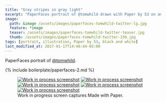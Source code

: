 ```yaml
---
title: "Gray stripes in gray light"
excerpt: "PaperFaces portrait of @tomwhild drawn with Paper by 53 on an iPad."
image: 
  path: &image /assets/images/paperfaces-tomwhild-twitter-lg.jpg 
  feature: *image
  teaser: /assets/images/paperfaces-tomwhild-twitter-teaser.jpg
  thumb: /assets/images/paperfaces-tomwhild-twitter-150.jpg
tags: [portrait, illustration, Paper by 53, black and white]
last_modified_at: 2017-01-17T14:46:44-05:00
---
```


PaperFaces portrait of [@tomwhild](http://twitter.com/tomwhild).

{% include boilerplate/paperfaces-2.md %}

<figure class="third">
	<a href="{{ site.url }}/assets/images/paperfaces-tomwhild-process-1-lg.jpg"><img src="{{ site.url }}/assets/images/paperfaces-tomwhild-process-1-600.jpg" alt="Work in process screenshot"></a>
	<a href="{{ site.url }}/assets/images/paperfaces-tomwhild-process-2-lg.jpg"><img src="{{ site.url }}/assets/images/paperfaces-tomwhild-process-2-600.jpg" alt="Work in process screenshot"></a>
	<a href="{{ site.url }}/assets/images/paperfaces-tomwhild-process-3-lg.jpg"><img src="{{ site.url }}/assets/images/paperfaces-tomwhild-process-3-600.jpg" alt="Work in process screenshot"></a>
	<a href="{{ site.url }}/assets/images/paperfaces-tomwhild-process-4-lg.jpg"><img src="{{ site.url }}/assets/images/paperfaces-tomwhild-process-4-600.jpg" alt="Work in process screenshot"></a>
	<a href="{{ site.url }}/assets/images/paperfaces-tomwhild-process-5-lg.jpg"><img src="{{ site.url }}/assets/images/paperfaces-tomwhild-process-5-600.jpg" alt="Work in process screenshot"></a>
	<figcaption>Work in progress screen captures Made with Paper.</figcaption>
</figure>
